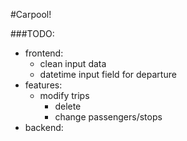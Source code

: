#Carpool!

###TODO:
- frontend:
  - clean input data
  - datetime input field for departure
- features:
  - modify trips
     - delete
     - change passengers/stops
- backend: 
  
     

